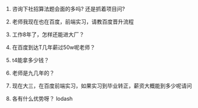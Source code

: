 1. 咨询下社招算法题会面的多吗? 还是抓着项目问?

2. 老师我现在也在百度，前端实习，请教百度晋升流程

3. 工作8年了，怎样还能进大厂？

4. 在百度到达T几年薪过50w呢老师？

5. t4能拿多少钱？

6. 老师是九几年的？

7. 现在大三，在百度前端实习，如果实习到毕业转正，薪资大概能到多少呢请问

8. 各有什么优势呀？ lodash



